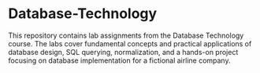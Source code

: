# Database-Technology
This repository contains lab assignments from the Database Technology course. The labs cover fundamental concepts and practical applications of database design, SQL querying, normalization, and a hands-on project focusing on database implementation for a fictional airline company.
